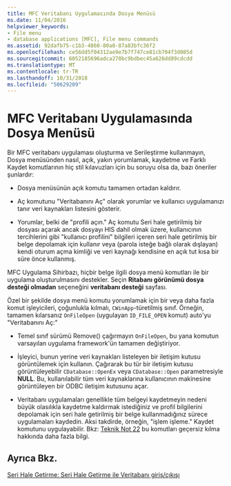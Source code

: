 ```yaml
---
title: MFC Veritabanı Uygulamasında Dosya Menüsü
ms.date: 11/04/2016
helpviewer_keywords:
- File menu
- database applications [MFC], File menu commands
ms.assetid: 92dafb75-c1b3-4860-80a0-87a83bfc36f2
ms.openlocfilehash: ce56dd5f04312ae9e7b7f747ce81cb704f3d085d
ms.sourcegitcommit: 6052185696adca270bc9bdbec45a626dd89cdcdd
ms.translationtype: MT
ms.contentlocale: tr-TR
ms.lasthandoff: 10/31/2018
ms.locfileid: "50629209"
---
```

# <a name="file-menu-in-an-mfc-database-application"></a>MFC Veritabanı Uygulamasında Dosya Menüsü

Bir MFC veritabanı uygulaması oluşturma ve Serileştirme kullanmayın, Dosya menüsünden nasıl, açık, yakın yorumlamak, kaydetme ve Farklı Kaydet komutlarının hiç stil kılavuzları için bu soruyu olsa da, bazı öneriler şunlardır:

- Dosya menüsünün açık komutu tamamen ortadan kaldırır.

- Aç komutunu "Veritabanını Aç" olarak yorumlar ve kullanıcı uygulamanızı tanır veri kaynakları listesini gösterir.

- Yorumlar, belki de "profili açın." Aç komutu Seri hale getirilmiş bir dosyası açarak ancak dosyayı HIS dahil olmak üzere, kullanıcının tercihlerini gibi "kullanıcı profilini" bilgileri içeren seri hale getirilmiş bir belge depolamak için kullanır veya (parola isteğe bağlı olarak dışlayan) kendi oturum açma kimliği ve veri kaynağı kendisine en açık tut kısa bir süre önce kullanmış.

MFC Uygulama Sihirbazı, hiçbir belge ilgili dosya menü komutları ile bir uygulama oluşturulmasını destekler. Seçin **Ritabanı görünümü dosya desteği olmadan** seçeneğini **veritabanı desteği** sayfası.

Özel bir şekilde dosya menü komutu yorumlamak için bir veya daha fazla komut işleyicileri, çoğunlukla kılmalı, `CWinApp`-türetilmiş sınıf. Örneğin, tamamen kılarsanız `OnFileOpen` (uygulayan `ID_FILE_OPEN` komut) auto'yu "Veritabanını Aç:"

- Temel sınıf sürümü Remove() çağırmayın `OnFileOpen`, bu yana komutun varsayılan uygulama framework'ün tamamen değiştiriyor.

- İşleyici, bunun yerine veri kaynakları listeleyen bir iletişim kutusu görüntülemek için kullanın. Çağırarak bu tür bir iletişim kutusu görüntüleyebilir `CDatabase::OpenEx` veya `CDatabase::Open` parametresiyle **NULL**. Bu, kullanılabilir tüm veri kaynaklarına kullanıcının makinesine görüntüleyen bir ODBC iletişim kutusunu açar.

- Veritabanı uygulamaları genellikle tüm belgeyi kaydetmeyin nedeni büyük olasılıkla kaydetme kaldırmak istediğiniz ve profil bilgilerini depolamak için seri hale getirilmiş bir belge kullanmadığınız sürece uygulamaları kaydedin. Aksi takdirde, örneğin, "işlem işleme." Kaydet komutunu uygulayabilir. Bkz: [Teknik Not 22](../mfc/tn022-standard-commands-implementation.md) bu komutları geçersiz kılma hakkında daha fazla bilgi.

## <a name="see-also"></a>Ayrıca Bkz.

[Seri Hale Getirme: Seri Hale Getirme ile Veritabanı giriş/çıkışı](../mfc/serialization-serialization-vs-database-input-output.md)


